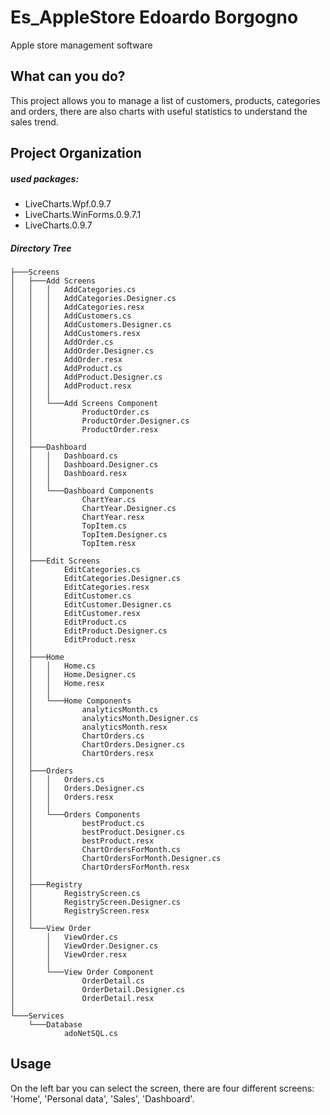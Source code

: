 # Es_AppleStore Edoardo Borgogno
Apple store management software

## What can you do?
This project allows you to manage a list of customers, products, categories and orders, there are also charts with useful statistics to understand the sales trend.

## Project Organization

##### used packages:
  - LiveCharts.Wpf.0.9.7
  - LiveCharts.WinForms.0.9.7.1
  - LiveCharts.0.9.7

##### Directory Tree
  ```
  ├───Screens
  │   ├───Add Screens
  │   │   │   AddCategories.cs
  │   │   │   AddCategories.Designer.cs
  │   │   │   AddCategories.resx
  │   │   │   AddCustomers.cs
  │   │   │   AddCustomers.Designer.cs
  │   │   │   AddCustomers.resx
  │   │   │   AddOrder.cs
  │   │   │   AddOrder.Designer.cs
  │   │   │   AddOrder.resx
  │   │   │   AddProduct.cs
  │   │   │   AddProduct.Designer.cs
  │   │   │   AddProduct.resx
  │   │   │
  │   │   └───Add Screens Component
  │   │           ProductOrder.cs
  │   │           ProductOrder.Designer.cs
  │   │           ProductOrder.resx
  │   │
  │   ├───Dashboard
  │   │   │   Dashboard.cs
  │   │   │   Dashboard.Designer.cs
  │   │   │   Dashboard.resx
  │   │   │
  │   │   └───Dashboard Components
  │   │           ChartYear.cs
  │   │           ChartYear.Designer.cs
  │   │           ChartYear.resx
  │   │           TopItem.cs
  │   │           TopItem.Designer.cs
  │   │           TopItem.resx
  │   │
  │   ├───Edit Screens
  │   │       EditCategories.cs
  │   │       EditCategories.Designer.cs
  │   │       EditCategories.resx
  │   │       EditCustomer.cs
  │   │       EditCustomer.Designer.cs
  │   │       EditCustomer.resx
  │   │       EditProduct.cs
  │   │       EditProduct.Designer.cs
  │   │       EditProduct.resx
  │   │
  │   ├───Home
  │   │   │   Home.cs
  │   │   │   Home.Designer.cs
  │   │   │   Home.resx
  │   │   │
  │   │   └───Home Components
  │   │           analyticsMonth.cs
  │   │           analyticsMonth.Designer.cs
  │   │           analyticsMonth.resx
  │   │           ChartOrders.cs
  │   │           ChartOrders.Designer.cs
  │   │           ChartOrders.resx
  │   │
  │   ├───Orders
  │   │   │   Orders.cs
  │   │   │   Orders.Designer.cs
  │   │   │   Orders.resx
  │   │   │
  │   │   └───Orders Components
  │   │           bestProduct.cs
  │   │           bestProduct.Designer.cs
  │   │           bestProduct.resx
  │   │           ChartOrdersForMonth.cs
  │   │           ChartOrdersForMonth.Designer.cs
  │   │           ChartOrdersForMonth.resx
  │   │
  │   ├───Registry
  │   │       RegistryScreen.cs
  │   │       RegistryScreen.Designer.cs
  │   │       RegistryScreen.resx
  │   │
  │   └───View Order
  │       │   ViewOrder.cs
  │       │   ViewOrder.Designer.cs
  │       │   ViewOrder.resx
  │       │
  │       └───View Order Component
  │               OrderDetail.cs
  │               OrderDetail.Designer.cs
  │               OrderDetail.resx
  │
  └───Services
      └───Database
              adoNetSQL.cs
  ```
  
 ## Usage
 
 On the left bar you can select the screen, there are four different screens: 'Home', 'Personal data', 'Sales', 'Dashboard'.
 
